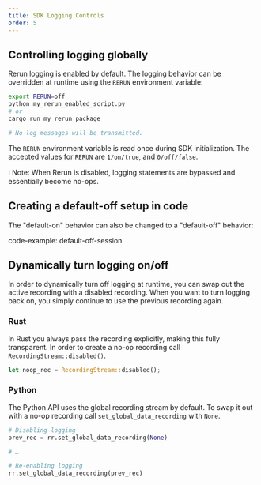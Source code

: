 ```yaml
---
title: SDK Logging Controls
order: 5
---
```


## Controlling logging globally

Rerun logging is enabled by default. The logging behavior can be overridden at runtime using the `RERUN` environment variable:

```sh
export RERUN=off
python my_rerun_enabled_script.py
# or
cargo run my_rerun_package

# No log messages will be transmitted.
```

The `RERUN` environment variable is read once during SDK initialization. The accepted values for `RERUN` are `1/on/true`, and `0/off/false`.

ℹ️ Note: When Rerun is disabled, logging statements are bypassed and essentially become no-ops.

## Creating a default-off setup in code

The "default-on" behavior can also be changed to a "default-off" behavior:

code-example: default-off-session

## Dynamically turn logging on/off

In order to dynamically turn off logging at runtime, you can swap out the active recording with a disabled recording.
When you want to turn logging back on, you simply continue to use the previous recording again.

### Rust

In Rust you always pass the recording explicitly, making this fully transparent.
In order to create a no-op recording call `RecordingStream::disabled()`.

```rust
let noop_rec = RecordingStream::disabled();
```

### Python

The Python API uses the global recording stream by default.
To swap it out with a no-op recording call `set_global_data_recording` with `None`.

```python
# Disabling logging
prev_rec = rr.set_global_data_recording(None)

# …

# Re-enabling logging
rr.set_global_data_recording(prev_rec)
```
